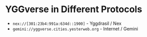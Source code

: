 # YGGverse in Different Protocols

* `nex://[301:23b4:991a:634d::1900]` - Yggdrasil / Nex
* `gemini://yggverse.cities.yesterweb.org` - Internet / Gemini